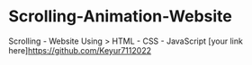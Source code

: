 # Scrolling-Animation-Website
Scrolling - Website Using > HTML - CSS - JavaScript 
[your link here]https://github.com/Keyur7112022

